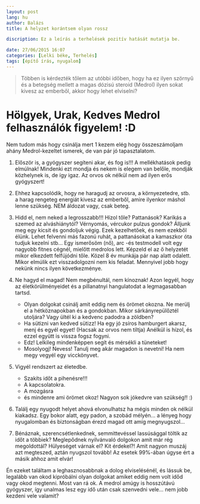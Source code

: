 ```yaml
---
layout: post
lang: hu
author: Balázs
title: A helyzet korántsem olyan rossz

discription: Ez a leírás a terhelések pozitív hatását mutatja be.

date: 27/06/2015 16:07
categories: [Lelki béke, Terhelés]
tags: [építő írás, nyugalom]
---
```


> Többen is kérdezték tőlem az utóbbi időben, hogy ha ez ilyen szörnyű és a betegség mellett a magas dózisú steroid (Medrol) ilyen sokat kivesz az emberből, akkor hogy lehet elviselni?

# Hölgyek, Urak, Kedves Medrol felhasználók figyelem! :D

Nem tudom más hogy csinálja mert 1 kezem elég hogy összeszámoljam ahány Medrol-kezeltet ismerek, de van pár jó tapasztalatom.

1. Először is, a gyógyszer segíteni akar, és fog is!!! A mellékhatások pedig elmúlnak! Mindenki ezt mondja és nekem is elegem van belőle, mondják közhelynek is, de így igaz. Az orvos ok nélkül nem ad ilyen erős gyógyszert!
2. Ehhez kapcsolódik, hogy ne haragudj az orvosra, a környezetedre, stb. a harag rengeteg energiát kivesz az emberből, amire ilyenkor máshol lenne szükség. NEM áldozat vagy, csak beteg.
3. Hidd el, nem neked a legrosszabb!!! Hízol tőle? Pattanások? Karikás a szemed az alváshiánytól? Vérnyomás, vércukor pulzus gondok? Álljunk meg egy kicsit és gondoljuk végig. Ezek kezelhetőek, és nem ezekből élünk. Lehet felvenni más fazonú ruhát, a pattanásokat a kamaszkor óta tudjuk kezelni stb...
Egy ismerősöm (nő), arc -és testmodell volt egy nagyobb fitnes cégnél, mielőtt medrolos lett. Képzeld el az ő helyzetét mikor elkezdett felfújódni tőle. Közel 8 év munkája pár nap alatt odalett. Mikor elmúlik ezt visszadolgozni nem kis feladat. Mennyivel jobb hogy nekünk nincs ilyen következménye.
4. Ne hagyd el magad! Nem megbénultál, nem kínoznak! Azon legyél, hogy az életkörülményeidet és a pillanatnyi hangulatodat a legmagasabban tartsd.
    * Olyan dolgokat csinálj amit eddig nem és örömet okozna. Ne merülj el a hétköznapokban és a gondokban. Mikor sárkányrepülőztél utoljára? Vagy ültél ki a kedvenc padodra a zöldben?
    * Ha sütizni van kedved sütizz! Ha egy jó zsíros hamburgert akarsz, menj és egyél egyet! (Hacsak az orvos nem tiltja) Anélkül is hízol, és ezzel együtt is vissza fogsz fogyni.
    * Edz! Lelkileg mindenképpen segít és mérsékli a tüneteket!
    * Mosolyogj! Nevess! Tanulj meg akár magadon is nevetni! Ha nem megy vegyél egy vicckönyvet.

5. Vigyél rendszert az életedbe.
    * Szakíts időt a pihenésre!!!
    * A kapcsolatokra.
    * A mozgásra
    * és mindenre ami örömet okoz! Nagyon sok jókedvre van szükség!! :)
6. Találj egy nyugodt helyet ahová elvonulhatsz ha mégis minden ok nélkül kiakadsz. Egy bokor alatt, egy padon, a szobád mélyén... a lényeg hogy nyugalomban és biztonságban érezd magad ott amíg megnyugszol...
7. Bénáznak, szerencsétlenkednek, semmittevéssel lassúsággal töltik az időt a többiek? Meglepődnek nyilvánvaló dolgokon amit már rég megoldottál? Hülyeséget várnak el? Kit érdekel?! Amit nagyon muszáj azt megteszed, aztán nyugszol tovább! Az esetek 99%-ában úgyse ért a másik ahhoz amit elvár!

Én ezeket találtam a leghasznosabbnak a dolog elviselésénél, és lássuk be, legalább van okod kipróbálni olyan dolgokat amiket eddig nem volt időd vagy okod megtenni. Most van rá ok. A medrol amúgy is hosszútávú gyógyszer, így unalmas lesz egy idő után csak szenvedni vele... nem jobb kezdeni vele valamit?